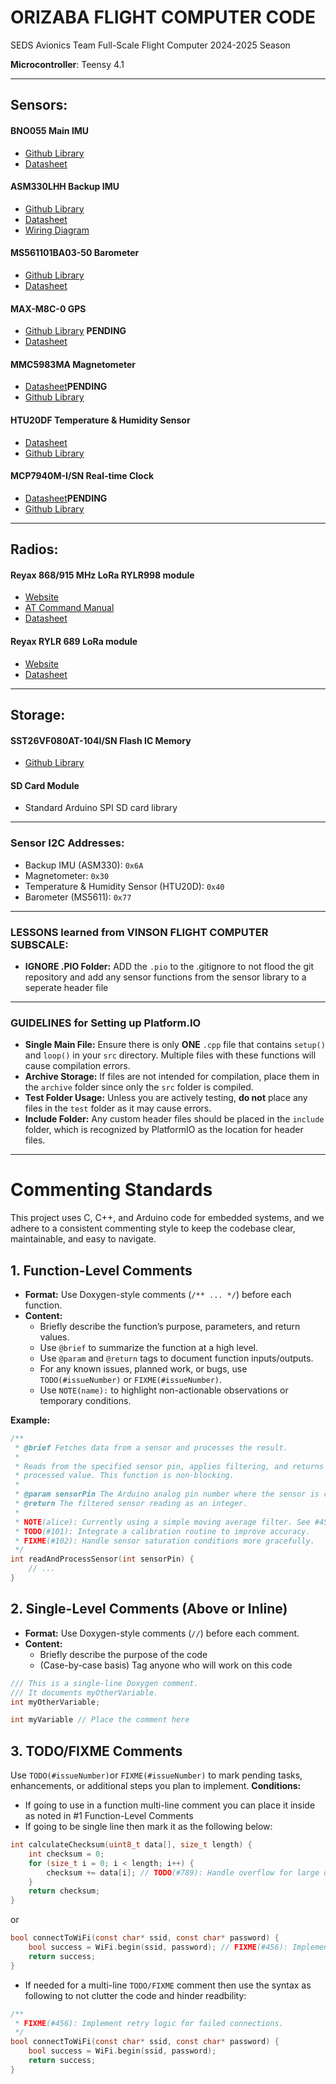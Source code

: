 # ORIZABA FLIGHT COMPUTER CODE

SEDS Avionics Team Full-Scale Flight Computer 2024-2025 Season

**Microcontroller**: Teensy 4.1

---

## Sensors:

#### BNO055 Main IMU

- [Github Library](https://github.com/adafruit/Adafruit_BNO055)
- [Datasheet](https://learn.adafruit.com/adafruit-bno055-absolute-orientation-sensor/downloads)

#### ASM330LHH Backup IMU

- [Github Library](https://github.com/stm32duino/ASM330LHH/tree/main)
- [Datasheet](https://www.st.com/resource/en/datasheet/asm330lhh.pdf)
- [Wiring Diagram](https://github.com/user-attachments/assets/08a4da38-90d2-46dd-91a4-b4015cfabe34)

#### MS561101BA03-50 Barometer

- [Github Library](https://github.com/RobTillaart/MS5611)
- [Datasheet](https://www.mouser.fr/ProductDetail/Measurement-Specialties/MS561101BA03-50?qs=%2BgKeJhng5iV%2BnCz6Qd5iDw%3D%3D)

#### MAX-M8C-0 GPS

- [Github Library](https://github.com/u-blox/ubxlib) **PENDING**
- [Datasheet](https://www.digikey.co.nz/en/products/detail/u-blox/MAX-M8C-0/6150635)

#### MMC5983MA Magnetometer

- [Datasheet]()**PENDING**
- [Github Library](https://github.com/sparkfun/SparkFun_MMC5983MA_Magnetometer_Arduino_Library)

#### HTU20DF Temperature & Humidity Sensor

- [Datasheet](https://www.farnell.com/datasheets/2305659.pdf)
- [Github Library](https://github.com/adafruit/Adafruit_HTU21DF_Library?tab=readme-ov-file)

#### MCP7940M-I/SN Real-time Clock

- [Datasheet]()**PENDING**
- [Github Library](https://github.com/Zanduino/MCP7940/tree/master)

---

## Radios:

#### Reyax 868/915 MHz LoRa RYLR998 module

- [Website](https://reyax.com//products/RYLR998)
- [AT Command Manual](https://reyax.com//upload/products_download/download_file/LoRa_AT_Command_RYLR998_RYLR498_EN.pdf)
- [Datasheet](https://reyax.com//upload/products_download/download_file/RYLR998_EN.pdf)

#### Reyax RYLR 689 LoRa module

- [Website](https://reyax.com//products/RYLR689)
- [Datasheet](https://reyax.com//upload/products_download/download_file/RYLR689.pdf)

---

## Storage:

#### SST26VF080AT-104I/SN Flash IC Memory

- [Github Library](https://github.com/Marzogh/SPIMemory)

#### SD Card Module

- Standard Arduino SPI SD card library

---

### Sensor I2C Addresses:

- Backup IMU (ASM330): `0x6A`
- Magnetometer: `0x30`
- Temperature & Humidity Sensor (HTU20D): `0x40`
- Barometer (MS5611): `0x77`

---

### LESSONS learned from VINSON FLIGHT COMPUTER SUBSCALE:

- **IGNORE .PIO Folder:** ADD the `.pio` to the .gitignore to not flood the git repository and add any sensor functions from the sensor library to a seperate header file

---

### GUIDELINES for Setting up Platform.IO

- **Single Main File:** Ensure there is only **ONE** `.cpp` file that contains `setup()` and `loop()` in your `src` directory. Multiple files with these functions will cause compilation errors.
- **Archive Storage:** If files are not intended for compilation, place them in the `archive` folder since only the `src` folder is compiled.
- **Test Folder Usage:** Unless you are actively testing, **do not** place any files in the `test` folder as it may cause errors.
- **Include Folder:** Any custom header files should be placed in the `include` folder, which is recognized by PlatformIO as the location for header files.

---

# Commenting Standards

This project uses C, C++, and Arduino code for embedded systems, and we adhere to a consistent commenting style to keep the codebase clear, maintainable, and easy to navigate.

## 1. Function-Level Comments

- **Format:** Use Doxygen-style comments (`/** ... */`) before each function.
- **Content:**
  - Briefly describe the function’s purpose, parameters, and return values.
  - Use `@brief` to summarize the function at a high level.
  - Use `@param` and `@return` tags to document function inputs/outputs.
  - For any known issues, planned work, or bugs, use `TODO(#issueNumber)` or `FIXME(#issueNumber)`.
  - Use `NOTE(name):` to highlight non-actionable observations or temporary conditions.

**Example:**

```c
/**
 * @brief Fetches data from a sensor and processes the result.
 *
 * Reads from the specified sensor pin, applies filtering, and returns the
 * processed value. This function is non-blocking.
 *
 * @param sensorPin The Arduino analog pin number where the sensor is connected.
 * @return The filtered sensor reading as an integer.
 *
 * NOTE(alice): Currently using a simple moving average filter. See #45 for a discussion on implementing a Kalman filter.
 * TODO(#101): Integrate a calibration routine to improve accuracy.
 * FIXME(#102): Handle sensor saturation conditions more gracefully.
 */
int readAndProcessSensor(int sensorPin) {
    // ...
}
```

## 2. Single-Level Comments (Above or Inline)

- **Format:** Use Doxygen-style comments (`//`) before each comment.
- **Content:**
  - Briefly describe the purpose of the code
  - (Case-by-case basis) Tag anyone who will work on this code

```c
/// This is a single-line Doxygen comment.
/// It documents myOtherVariable.
int myOtherVariable;
```

```c
int myVariable // Place the comment here
```

## 3. TODO/FIXME Comments

Use `TODO(#issueNumber)`or `FIXME(#issueNumber)` to mark pending tasks, enhancements, or additional steps you plan to implement.
**Conditions:**

- If going to use in a function multi-line comment you can place it inside as noted in #1 Function-Level Comments
- If going to be single line then mark it as the following below:

```c
int calculateChecksum(uint8_t data[], size_t length) {
    int checksum = 0;
    for (size_t i = 0; i < length; i++) {
        checksum += data[i]; // TODO(#789): Handle overflow for large data arrays.
    }
    return checksum;
}
```

or

```c
bool connectToWiFi(const char* ssid, const char* password) {
    bool success = WiFi.begin(ssid, password); // FIXME(#456): Implement retry logic for failed connections.
    return success;
}
```

- If needed for a multi-line `TODO/FIXME` comment then use the syntax as following to not clutter the code and hinder readbility:

```c
/**
 * FIXME(#456): Implement retry logic for failed connections.
 */
bool connectToWiFi(const char* ssid, const char* password) {
    bool success = WiFi.begin(ssid, password);
    return success;
}

```

